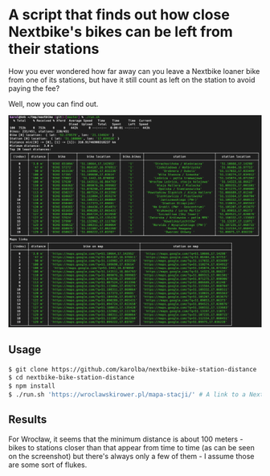 # A script that finds out how close Nextbike's bikes can be left from their stations

How you ever wondered how far away can you leave a Nextbike loaner bike from one of its stations, but have it still count as left on the station to avoid paying the fee?

Well, now you can find out.

![Usage screenshot](./screenshot.png)

## Usage

```bash
$ git clone https://github.com/karolba/nextbike-bike-station-distance
$ cd nextbike-bike-station-distance
$ npm install
$ ./run.sh 'https://wroclawskirower.pl/mapa-stacji/' # A link to a Nextbike map for your city
```

## Results

For Wrocław, it seems that the minimum distance is about 100 meters - bikes to stations closer than that appear from time to time (as can be seen on the screenshot) but there's always only a few of them - I assume those are some sort of flukes.
